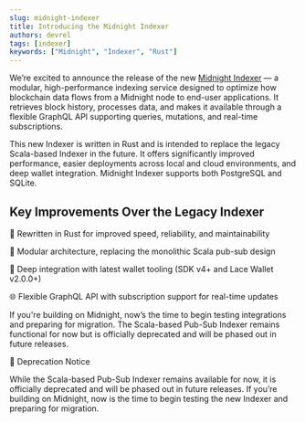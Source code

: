 ```yaml
---
slug: midnight-indexer
title: Introducing the Midnight Indexer
authors: devrel
tags: [indexer]
keywords: ["Midnight", "Indexer", "Rust"]
---
```


We’re excited to announce the release of the new [Midnight Indexer](https://docs.midnight.network/relnotes/midnight-indexer) — a modular, high-performance indexing service designed to optimize how blockchain data flows from a Midnight node to end-user applications. It retrieves block history, processes data, and makes it available through a flexible GraphQL API supporting queries, mutations, and real-time subscriptions.

<!--truncate-->

This new Indexer is written in Rust and is intended to replace the legacy Scala-based Indexer in the future. It offers significantly improved performance, easier deployments across local and cloud environments, and deep wallet integration. Midnight Indexer supports both PostgreSQL and SQLite.

## Key Improvements Over the Legacy Indexer

🦀 Rewritten in Rust for improved speed, reliability, and maintainability

🧱 Modular architecture, replacing the monolithic Scala pub-sub design

🤝 Deep integration with latest wallet tooling (SDK v4+ and Lace Wallet v2.0.0+)

🌐 Flexible GraphQL API with subscription support for real-time updates

If you're building on Midnight, now’s the time to begin testing integrations and preparing for migration. The Scala-based Pub-Sub Indexer remains functional for now but is officially deprecated and will be phased out in future releases.

📢 Deprecation Notice

While the Scala-based Pub-Sub Indexer remains available for now, it is officially deprecated and will be phased out in future releases. If you’re building on Midnight, now is the time to begin testing the new Indexer and preparing for migration.
